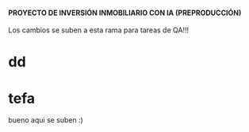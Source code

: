 #### PROYECTO DE INVERSIÓN INMOBILIARIO CON IA (PREPRODUCCIÓN)

Los cambios se suben a esta rama para tareas de QA!!!


dd
=======
 tefa
=======
bueno aqui se suben :)


